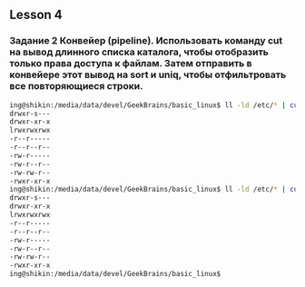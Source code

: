 ## Lesson 4

### Задание 2 Конвейер (pipeline). Использовать команду cut на вывод длинного списка каталога, чтобы отобразить только права доступа к файлам. Затем отправить в конвейере этот вывод на sort и uniq, чтобы отфильтровать все повторяющиеся строки.

```bash
ing@shikin:/media/data/devel/GeekBrains/basic_linux$ ll -ld /etc/* | cut -f1 -d " " | sort | uniq
drwxr-s---
drwxr-xr-x
lrwxrwxrwx
-r--r-----
-r--r--r--
-rw-r-----
-rw-r--r--
-rw-rw-r--
-rwxr-xr-x
ing@shikin:/media/data/devel/GeekBrains/basic_linux$ ll -ld /etc/* | cut -f1 -d " " | sort -u
drwxr-s---
drwxr-xr-x
lrwxrwxrwx
-r--r-----
-r--r--r--
-rw-r-----
-rw-r--r--
-rw-rw-r--
-rwxr-xr-x
ing@shikin:/media/data/devel/GeekBrains/basic_linux$
```